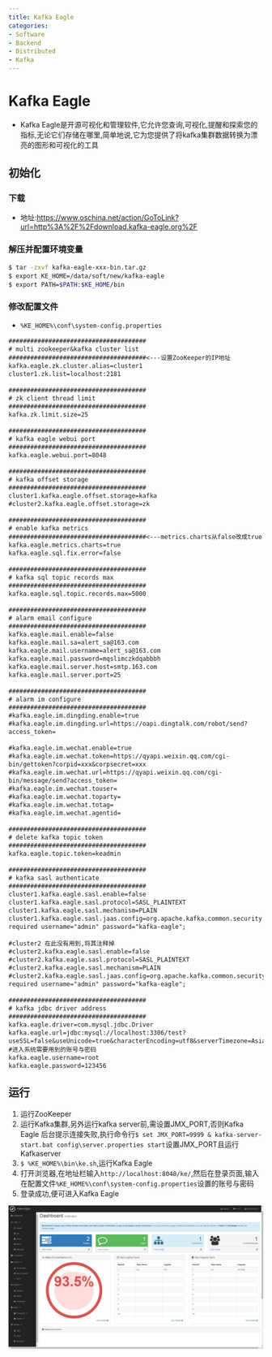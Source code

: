 ```yaml
---
title: Kafka Eagle
categories:
- Software
- Backend
- Distributed
- Kafka
---
```

# Kafka Eagle

- Kafka Eagle是开源可视化和管理软件,它允许您查询,可视化,提醒和探索您的指标,无论它们存储在哪里,简单地说,它为您提供了将kafka集群数据转换为漂亮的图形和可视化的工具

## 初始化

### 下载

- 地址:https://www.oschina.net/action/GoToLink?url=http%3A%2F%2Fdownload.kafka-eagle.org%2F

### 解压并配置环境变量

```bash
$ tar -zxvf kafka-eagle-xxx-bin.tar.gz
$ export KE_HOME=/data/soft/new/kafka-eagle
$ export PATH=$PATH:$KE_HOME/bin
```

### 修改配置文件

- `%KE_HOME%\conf\system-config.properties`

```properties
######################################
# multi zookeeper&kafka cluster list
######################################<---设置ZooKeeper的IP地址
kafka.eagle.zk.cluster.alias=cluster1
cluster1.zk.list=localhost:2181

######################################
# zk client thread limit
######################################
kafka.zk.limit.size=25

######################################
# kafka eagle webui port
######################################
kafka.eagle.webui.port=8048

######################################
# kafka offset storage
######################################
cluster1.kafka.eagle.offset.storage=kafka
#cluster2.kafka.eagle.offset.storage=zk

######################################
# enable kafka metrics
######################################<---metrics.charts从false改成true
kafka.eagle.metrics.charts=true
kafka.eagle.sql.fix.error=false

######################################
# kafka sql topic records max
######################################
kafka.eagle.sql.topic.records.max=5000

######################################
# alarm email configure
######################################
kafka.eagle.mail.enable=false
kafka.eagle.mail.sa=alert_sa@163.com
kafka.eagle.mail.username=alert_sa@163.com
kafka.eagle.mail.password=mqslimczkdqabbbh
kafka.eagle.mail.server.host=smtp.163.com
kafka.eagle.mail.server.port=25

######################################
# alarm im configure
######################################
#kafka.eagle.im.dingding.enable=true
#kafka.eagle.im.dingding.url=https://oapi.dingtalk.com/robot/send?access_token=

#kafka.eagle.im.wechat.enable=true
#kafka.eagle.im.wechat.token=https://qyapi.weixin.qq.com/cgi-bin/gettoken?corpid=xxx&corpsecret=xxx
#kafka.eagle.im.wechat.url=https://qyapi.weixin.qq.com/cgi-bin/message/send?access_token=
#kafka.eagle.im.wechat.touser=
#kafka.eagle.im.wechat.toparty=
#kafka.eagle.im.wechat.totag=
#kafka.eagle.im.wechat.agentid=

######################################
# delete kafka topic token
######################################
kafka.eagle.topic.token=keadmin

######################################
# kafka sasl authenticate
######################################
cluster1.kafka.eagle.sasl.enable=false
cluster1.kafka.eagle.sasl.protocol=SASL_PLAINTEXT
cluster1.kafka.eagle.sasl.mechanism=PLAIN
cluster1.kafka.eagle.sasl.jaas.config=org.apache.kafka.common.security.plain.PlainLoginModule required username="admin" password="kafka-eagle";

#cluster2 在此没有用到,将其注释掉
#cluster2.kafka.eagle.sasl.enable=false
#cluster2.kafka.eagle.sasl.protocol=SASL_PLAINTEXT
#cluster2.kafka.eagle.sasl.mechanism=PLAIN
#cluster2.kafka.eagle.sasl.jaas.config=org.apache.kafka.common.security.plain.PlainLoginModule required username="admin" password="kafka-eagle";

######################################
# kafka jdbc driver address
######################################
kafka.eagle.driver=com.mysql.jdbc.Driver
kafka.eagle.url=jdbc:mysql://localhost:3306/test?useSSL=false&useUnicode=true&characterEncoding=utf8&serverTimezone=Asia/Shanghai
#进入系统需要用到的账号与密码
kafka.eagle.username=root
kafka.eagle.password=123456
```

## 运行

1. 运行ZooKeeper
2. 运行Kafka集群,另外运行kafka server前,需设置JMX_PORT,否则Kafka Eagle 后台提示连接失败,执行命令行`$ set JMX_PORT=9999 & kafka-server-start.bat config\server.properties start`设置JMX_PORT且运行Kafkaserver
3. `$ %KE_HOME%\bin\ke.sh`,运行Kafka Eagle
4. 打开浏览器,在地址栏输入`http://localhost:8048/ke/`,然后在登录页面,输入在配置文件`%KE_HOME%\conf\system-config.properties`设置的账号与密码
5. 登录成功,便可进入Kafka Eagle

![](https://raw.githubusercontent.com/LuShan123888/Files/main/Pictures/2021-07-18-22.png)